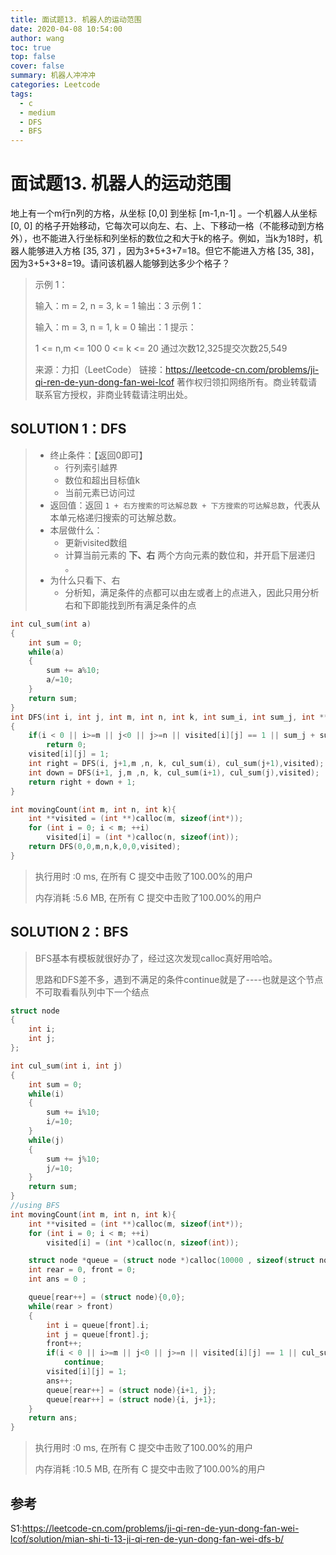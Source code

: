 ```yaml
---
title: 面试题13. 机器人的运动范围
date: 2020-04-08 10:54:00
author: wang
toc: true
top: false
cover: false
summary: 机器人冲冲冲
categories: Leetcode
tags:
  - c
  - medium
  - DFS
  - BFS
---
```


# 面试题13. 机器人的运动范围

地上有一个m行n列的方格，从坐标 [0,0] 到坐标 [m-1,n-1] 。一个机器人从坐标 [0, 0] 的格子开始移动，它每次可以向左、右、上、下移动一格（不能移动到方格外），也不能进入行坐标和列坐标的数位之和大于k的格子。例如，当k为18时，机器人能够进入方格 [35, 37] ，因为3+5+3+7=18。但它不能进入方格 [35, 38]，因为3+5+3+8=19。请问该机器人能够到达多少个格子？






> 示例 1：
>
> 输入：m = 2, n = 3, k = 1
> 输出：3
> 示例 1：
>
> 输入：m = 3, n = 1, k = 0
> 输出：1
>提示：
>
> 1 <= n,m <= 100
>0 <= k <= 20
> 通过次数12,325提交次数25,549
> 
> 来源：力扣（LeetCode）
> 链接：https://leetcode-cn.com/problems/ji-qi-ren-de-yun-dong-fan-wei-lcof
>著作权归领扣网络所有。商业转载请联系官方授权，非商业转载请注明出处。



## SOLUTION 1：DFS

> * 终止条件：【返回0即可】
>   * 行列索引越界
>   * 数位和超出目标值k
>   * 当前元素已访问过
> * 返回值：返回 `1 + 右方搜索的可达解总数 + 下方搜索的可达解总数`，代表从本单元格递归搜索的可达解总数。
> * 本层做什么：
>   * 更新visited数组
>   *  计算当前元素的 **下、右** 两个方向元素的数位和，并开启下层递归 。
> * 为什么只看下、右
>   * 分析知，满足条件的点都可以由左或者上的点进入，因此只用分析右和下即能找到所有满足条件的点

```c
int cul_sum(int a)
{
    int sum = 0;
    while(a)
    {
        sum += a%10;
        a/=10;
    }
    return sum;
}
int DFS(int i, int j, int m, int n, int k, int sum_i, int sum_j, int **visited)
{
    if(i < 0 || i>=m || j<0 || j>=n || visited[i][j] == 1 || sum_j + sum_i > k)
        return 0;
    visited[i][j] = 1;
    int right = DFS(i, j+1,m ,n, k, cul_sum(i), cul_sum(j+1),visited);
    int down = DFS(i+1, j,m ,n, k, cul_sum(i+1), cul_sum(j),visited);
    return right + down + 1;
}

int movingCount(int m, int n, int k){
    int **visited = (int **)calloc(m, sizeof(int*));
    for (int i = 0; i < m; ++i)
        visited[i] = (int *)calloc(n, sizeof(int));
    return DFS(0,0,m,n,k,0,0,visited);
}
```

> 执行用时 :0 ms, 在所有 C 提交中击败了100.00%的用户
>
> 内存消耗 :5.6 MB, 在所有 C 提交中击败了100.00%的用户

## SOLUTION 2：BFS

> BFS基本有模板就很好办了，经过这次发现calloc真好用哈哈。
>
> 思路和DFS差不多，遇到不满足的条件continue就是了----也就是这个节点不可取看看队列中下一个结点

```c
struct node
{
    int i;
    int j;
};

int cul_sum(int i, int j)
{
    int sum = 0;
    while(i)
    {
        sum += i%10;
        i/=10;
    }
    while(j)
    {
        sum += j%10;
        j/=10;
    }
    return sum;
}
//using BFS
int movingCount(int m, int n, int k){
    int **visited = (int **)calloc(m, sizeof(int*));
    for (int i = 0; i < m; ++i)
        visited[i] = (int *)calloc(n, sizeof(int));

    struct node *queue = (struct node *)calloc(10000 , sizeof(struct node));
    int rear = 0, front = 0;
    int ans = 0 ;

    queue[rear++] = (struct node){0,0};
    while(rear > front)
    {
        int i = queue[front].i;
        int j = queue[front].j;
        front++;
        if(i < 0 || i>=m || j<0 || j>=n || visited[i][j] == 1 || cul_sum(i, j) > k)
            continue;
        visited[i][j] = 1;
        ans++;
        queue[rear++] = (struct node){i+1, j};
        queue[rear++] = (struct node){i, j+1};
    }
    return ans;
}
```

> 执行用时 :0 ms, 在所有 C 提交中击败了100.00%的用户
>
> 内存消耗 :10.5 MB, 在所有 C 提交中击败了100.00%的用户





## 参考

S1:https://leetcode-cn.com/problems/ji-qi-ren-de-yun-dong-fan-wei-lcof/solution/mian-shi-ti-13-ji-qi-ren-de-yun-dong-fan-wei-dfs-b/